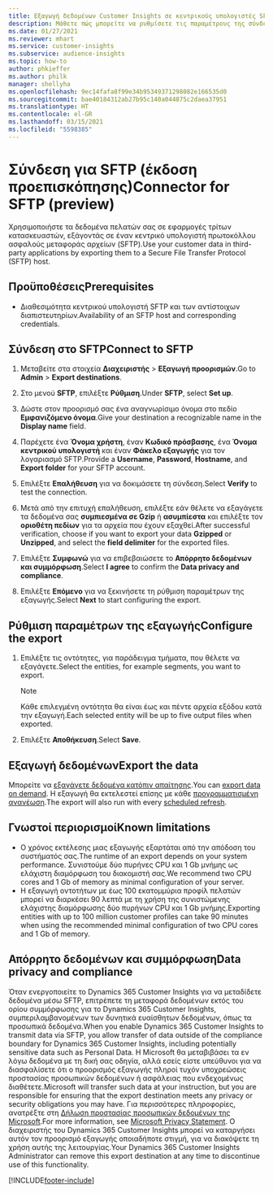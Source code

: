 ```yaml
---
title: Εξαγωγή δεδομένων Customer Insights σε κεντρικούς υπολογιστές SFTP
description: Μάθετε πώς μπορείτε να ρυθμίσετε τις παραμέτρους της σύνδεσης σε έναν κεντρικό υπολογιστή SFTP.
ms.date: 01/27/2021
ms.reviewer: mhart
ms.service: customer-insights
ms.subservice: audience-insights
ms.topic: how-to
author: phkieffer
ms.author: philk
manager: shellyha
ms.openlocfilehash: 9ec14fafa8f99e34b95349371298082e166535d0
ms.sourcegitcommit: bae40184312ab27b95c140a044875c2daea37951
ms.translationtype: HT
ms.contentlocale: el-GR
ms.lasthandoff: 03/15/2021
ms.locfileid: "5598385"
---
```

# <a name="connector-for-sftp-preview"></a><span data-ttu-id="aa94d-103">Σύνδεση για SFTP (έκδοση προεπισκόπησης)</span><span class="sxs-lookup"><span data-stu-id="aa94d-103">Connector for SFTP (preview)</span></span>

<span data-ttu-id="aa94d-104">Χρησιμοποιήστε τα δεδομένα πελατών σας σε εφαρμογές τρίτων κατασκευαστών, εξάγοντάς σε έναν κεντρικό υπολογιστή πρωτοκόλλου ασφαλούς μεταφοράς αρχείων (SFTP).</span><span class="sxs-lookup"><span data-stu-id="aa94d-104">Use your customer data in third-party applications by exporting them to a Secure File Transfer Protocol (SFTP) host.</span></span>

## <a name="prerequisites"></a><span data-ttu-id="aa94d-105">Προϋποθέσεις</span><span class="sxs-lookup"><span data-stu-id="aa94d-105">Prerequisites</span></span>

- <span data-ttu-id="aa94d-106">Διαθεσιμότητα κεντρικού υπολογιστή SFTP και των αντίστοιχων διαπιστευτηρίων.</span><span class="sxs-lookup"><span data-stu-id="aa94d-106">Availability of an SFTP host and corresponding credentials.</span></span>

## <a name="connect-to-sftp"></a><span data-ttu-id="aa94d-107">Σύνδεση στο SFTP</span><span class="sxs-lookup"><span data-stu-id="aa94d-107">Connect to SFTP</span></span>

1. <span data-ttu-id="aa94d-108">Μεταβείτε στα στοιχεία **Διαχειριστής** > **Εξαγωγή προορισμών**.</span><span class="sxs-lookup"><span data-stu-id="aa94d-108">Go to **Admin** > **Export destinations**.</span></span>

1. <span data-ttu-id="aa94d-109">Στο μενού **SFTP**, επιλέξτε **Ρύθμιση**.</span><span class="sxs-lookup"><span data-stu-id="aa94d-109">Under **SFTP**, select **Set up**.</span></span>

1. <span data-ttu-id="aa94d-110">Δώστε στον προορισμό σας ένα αναγνωρίσιμο όνομα στο πεδίο **Εμφανιζόμενο όνομα**.</span><span class="sxs-lookup"><span data-stu-id="aa94d-110">Give your destination a recognizable name in the **Display name** field.</span></span>

1. <span data-ttu-id="aa94d-111">Παρέχετε ένα **Όνομα χρήστη**, έναν **Κωδικό πρόσβασης**, ένα **Όνομα κεντρικού υπολογιστή** και έναν **Φάκελο εξαγωγής** για τον λογαριασμό SFTP.</span><span class="sxs-lookup"><span data-stu-id="aa94d-111">Provide a **Username**, **Password**, **Hostname**, and **Export folder** for your SFTP account.</span></span>

1. <span data-ttu-id="aa94d-112">Επιλέξτε **Επαλήθευση** για να δοκιμάσετε τη σύνδεση.</span><span class="sxs-lookup"><span data-stu-id="aa94d-112">Select **Verify** to test the connection.</span></span>

1. <span data-ttu-id="aa94d-113">Μετά από την επιτυχή επαλήθευση, επιλέξτε εάν θέλετε να εξαγάγετε τα δεδομένα σας **συμπιεσμένα σε Gzip** ή **ασυμπίεστα** και επιλέξτε τον **οριοθέτη πεδίων** για τα αρχεία που έχουν εξαχθεί.</span><span class="sxs-lookup"><span data-stu-id="aa94d-113">After successful verification, choose if you want to export your data **Gzipped** or **Unzipped**, and select the **field delimiter** for the exported files.</span></span>

1. <span data-ttu-id="aa94d-114">Επιλέξτε **Συμφωνώ** για να επιβεβαιώσετε το **Απόρρητο δεδομένων και συμμόρφωση**.</span><span class="sxs-lookup"><span data-stu-id="aa94d-114">Select **I agree** to confirm the **Data privacy and compliance**.</span></span>

1. <span data-ttu-id="aa94d-115">Επιλέξτε **Επόμενο** για να ξεκινήσετε τη ρύθμιση παραμέτρων της εξαγωγής.</span><span class="sxs-lookup"><span data-stu-id="aa94d-115">Select **Next** to start configuring the export.</span></span>

## <a name="configure-the-export"></a><span data-ttu-id="aa94d-116">Ρύθμιση παραμέτρων της εξαγωγής</span><span class="sxs-lookup"><span data-stu-id="aa94d-116">Configure the export</span></span>

1. <span data-ttu-id="aa94d-117">Επιλέξτε τις οντότητες, για παράδειγμα τμήματα, που θέλετε να εξαγάγετε.</span><span class="sxs-lookup"><span data-stu-id="aa94d-117">Select the entities, for example segments, you want to export.</span></span>

   > [!NOTE]
   > <span data-ttu-id="aa94d-118">Κάθε επιλεγμένη οντότητα θα είναι έως και πέντε αρχεία εξόδου κατά την εξαγωγή.</span><span class="sxs-lookup"><span data-stu-id="aa94d-118">Each selected entity will be up to five output files when exported.</span></span> 

1. <span data-ttu-id="aa94d-119">Επιλέξτε **Αποθήκευση**.</span><span class="sxs-lookup"><span data-stu-id="aa94d-119">Select **Save**.</span></span>

## <a name="export-the-data"></a><span data-ttu-id="aa94d-120">Εξαγωγή δεδομένων</span><span class="sxs-lookup"><span data-stu-id="aa94d-120">Export the data</span></span>

<span data-ttu-id="aa94d-121">Μπορείτε να [εξαγάγετε δεδομένα κατόπιν απαίτησης](export-destinations.md).</span><span class="sxs-lookup"><span data-stu-id="aa94d-121">You can [export data on demand](export-destinations.md).</span></span> <span data-ttu-id="aa94d-122">Η εξαγωγή θα εκτελεστεί επίσης με κάθε [προγραμματισμένη ανανέωση](system.md#schedule-tab).</span><span class="sxs-lookup"><span data-stu-id="aa94d-122">The export will also run with every [scheduled refresh](system.md#schedule-tab).</span></span>

## <a name="known-limitations"></a><span data-ttu-id="aa94d-123">Γνωστοί περιορισμοί</span><span class="sxs-lookup"><span data-stu-id="aa94d-123">Known limitations</span></span>

- <span data-ttu-id="aa94d-124">Ο χρόνος εκτέλεσης μιας εξαγωγής εξαρτάται από την απόδοση του συστήματός σας.</span><span class="sxs-lookup"><span data-stu-id="aa94d-124">The runtime of an export depends on your system performance.</span></span> <span data-ttu-id="aa94d-125">Συνιστούμε δύο πυρήνες CPU και 1 Gb μνήμης ως ελάχιστη διαμόρφωση του διακομιστή σας.</span><span class="sxs-lookup"><span data-stu-id="aa94d-125">We recommend two CPU cores and 1 Gb of memory as minimal configuration of your server.</span></span> 
- <span data-ttu-id="aa94d-126">Η εξαγωγή οντοτήτων με έως 100 εκατομμύρια προφίλ πελατών μπορεί να διαρκέσει 90 λεπτά με τη χρήση της συνιστώμενης ελάχιστης διαμόρφωσης δύο πυρήνων CPU και 1 Gb μνήμης.</span><span class="sxs-lookup"><span data-stu-id="aa94d-126">Exporting entities with up to 100 million customer profiles can take 90 minutes when using the recommended minimal configuration of two CPU cores and 1 Gb of memory.</span></span> 

## <a name="data-privacy-and-compliance"></a><span data-ttu-id="aa94d-127">Απόρρητο δεδομένων και συμμόρφωση</span><span class="sxs-lookup"><span data-stu-id="aa94d-127">Data privacy and compliance</span></span>

<span data-ttu-id="aa94d-128">Όταν ενεργοποιείτε το Dynamics 365 Customer Insights για να μεταδίδετε δεδομένα μέσω SFTP, επιτρέπετε τη μεταφορά δεδομένων εκτός του ορίου συμμόρφωσης για το Dynamics 365 Customer Insights, συμπεριλαμβανομένων των δυνητικά ευαίσθητων δεδομένων, όπως τα προσωπικά δεδομένα.</span><span class="sxs-lookup"><span data-stu-id="aa94d-128">When you enable Dynamics 365 Customer Insights to transmit data via SFTP, you allow transfer of data outside of the compliance boundary for Dynamics 365 Customer Insights, including potentially sensitive data such as Personal Data.</span></span> <span data-ttu-id="aa94d-129">Η Microsoft θα μεταβιβάσει τα εν λόγω δεδομένα με τη δική σας οδηγία, αλλά εσείς είστε υπεύθυνοι για να διασφαλίσετε ότι ο προορισμός εξαγωγής πληροί τυχόν υποχρεώσεις προστασίας προσωπικών δεδομένων ή ασφάλειας που ενδεχομένως διαθέτετε.</span><span class="sxs-lookup"><span data-stu-id="aa94d-129">Microsoft will transfer such data at your instruction, but you are responsible for ensuring that the export destination meets any privacy or security obligations you may have.</span></span> <span data-ttu-id="aa94d-130">Για περισσότερες πληροφορίες, ανατρέξτε στη [Δήλωση προστασίας προσωπικών δεδομένων της Microsoft](https://go.microsoft.com/fwlink/?linkid=396732).</span><span class="sxs-lookup"><span data-stu-id="aa94d-130">For more information, see [Microsoft Privacy Statement](https://go.microsoft.com/fwlink/?linkid=396732).</span></span>
<span data-ttu-id="aa94d-131">Ο διαχειριστής του Dynamics 365 Customer Insights μπορεί να καταργήσει αυτόν τον προορισμό εξαγωγής οποιαδήποτε στιγμή, για να διακόψετε τη χρήση αυτής της λειτουργίας.</span><span class="sxs-lookup"><span data-stu-id="aa94d-131">Your Dynamics 365 Customer Insights Administrator can remove this export destination at any time to discontinue use of this functionality.</span></span>


[!INCLUDE[footer-include](../includes/footer-banner.md)]